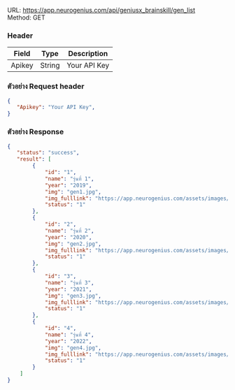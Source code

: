 URL: https://app.neurogenius.com/api/geniusx_brainskill/gen_list <br>
Method: GET <br>

### Header
| Field         | Type          | Description  |
| ------------- |---------------| -------------|
| Apikey        | String        | Your API Key |

### ตัวอย่าง Request header
```json
{
   "Apikey": "Your API Key",
}
```


### ตัวอย่าง Response
```json
{
   "status": "success",
   "result": [
        {
            "id": "1",
            "name": "รุ่นที่ 1",
            "year": "2019",
            "img": "gen1.jpg",
            "img_fulllink": "https://app.neurogenius.com/assets/images/gen/gen1.jpg",
            "status": "1"
        },
        {
            "id": "2",
            "name": "รุ่นที่ 2",
            "year": "2020",
            "img": "gen2.jpg",
            "img_fulllink": "https://app.neurogenius.com/assets/images/gen/gen2.jpg",
            "status": "1"
        },
        {
            "id": "3",
            "name": "รุ่นที่ 3",
            "year": "2021",
            "img": "gen3.jpg",
            "img_fulllink": "https://app.neurogenius.com/assets/images/gen/gen3.jpg",
            "status": "1"
        },
        {
            "id": "4",
            "name": "รุ่นที่ 4",
            "year": "2022",
            "img": "gen4.jpg",
            "img_fulllink": "https://app.neurogenius.com/assets/images/gen/gen4.jpg",
            "status": "1"
        }
    ]
}
```
